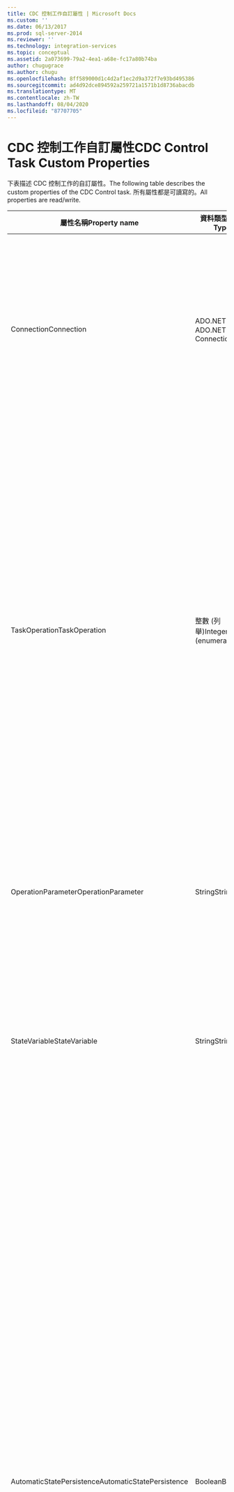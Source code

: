 ```yaml
---
title: CDC 控制工作自訂屬性 | Microsoft Docs
ms.custom: ''
ms.date: 06/13/2017
ms.prod: sql-server-2014
ms.reviewer: ''
ms.technology: integration-services
ms.topic: conceptual
ms.assetid: 2a073699-79a2-4ea1-a68e-fc17a80b74ba
author: chugugrace
ms.author: chugu
ms.openlocfilehash: 8ff589000d1c4d2af1ec2d9a372f7e93bd495386
ms.sourcegitcommit: ad4d92dce894592a259721a1571b1d8736abacdb
ms.translationtype: MT
ms.contentlocale: zh-TW
ms.lasthandoff: 08/04/2020
ms.locfileid: "87707705"
---
```

# <a name="cdc-control-task-custom-properties"></a><span data-ttu-id="fd54e-102">CDC 控制工作自訂屬性</span><span class="sxs-lookup"><span data-stu-id="fd54e-102">CDC Control Task Custom Properties</span></span>
  <span data-ttu-id="fd54e-103">下表描述 CDC 控制工作的自訂屬性。</span><span class="sxs-lookup"><span data-stu-id="fd54e-103">The following table describes the custom properties of the CDC Control task.</span></span> <span data-ttu-id="fd54e-104">所有屬性都是可讀寫的。</span><span class="sxs-lookup"><span data-stu-id="fd54e-104">All properties are read/write.</span></span>  
  
|<span data-ttu-id="fd54e-105">屬性名稱</span><span class="sxs-lookup"><span data-stu-id="fd54e-105">Property name</span></span>|<span data-ttu-id="fd54e-106">資料類型</span><span class="sxs-lookup"><span data-stu-id="fd54e-106">Data Type</span></span>|<span data-ttu-id="fd54e-107">描述</span><span class="sxs-lookup"><span data-stu-id="fd54e-107">Description</span></span>|  
|-------------------|---------------|-----------------|  
|<span data-ttu-id="fd54e-108">Connection</span><span class="sxs-lookup"><span data-stu-id="fd54e-108">Connection</span></span>|<span data-ttu-id="fd54e-109">ADO.NET 連接</span><span class="sxs-lookup"><span data-stu-id="fd54e-109">ADO.NET Connection</span></span>|<span data-ttu-id="fd54e-110">[!INCLUDE[ssCurrent](../../includes/sscurrent-md.md)] CDC 資料庫的 ADO.NET 連接，以存取變更資料表和 CDC 狀態 (如果儲存在相同的資料庫中)。</span><span class="sxs-lookup"><span data-stu-id="fd54e-110">An ADO.NET connection to the [!INCLUDE[ssCurrent](../../includes/sscurrent-md.md)] CDC database for access to the change tables and to the CDC State if stored in the same database.</span></span><br /><br /> <span data-ttu-id="fd54e-111">此連接必須指向啟用 CDC 而且包含選取之變更資料表的 [!INCLUDE[ssNoVersion](../../includes/ssnoversion-md.md)] 資料庫。</span><span class="sxs-lookup"><span data-stu-id="fd54e-111">The connection must be to a [!INCLUDE[ssNoVersion](../../includes/ssnoversion-md.md)] database that is enabled for CDC and where the selected change table is located.</span></span>|  
|<span data-ttu-id="fd54e-112">TaskOperation</span><span class="sxs-lookup"><span data-stu-id="fd54e-112">TaskOperation</span></span>|<span data-ttu-id="fd54e-113">整數 (列舉)</span><span class="sxs-lookup"><span data-stu-id="fd54e-113">Integer (enumeration)</span></span>|<span data-ttu-id="fd54e-114">CDC 控制工作的選定作業。</span><span class="sxs-lookup"><span data-stu-id="fd54e-114">The selected operation for the CDC control task.</span></span> <span data-ttu-id="fd54e-115">可能值為 **[標記初始載入開始]** 、 **[標記初始載入結束]** 、 **[標記 CDC 開始]** 、 **[取得處理範圍]** 、 **[標記處理的範圍]** 和 **[重設 CDC 狀態]** 。</span><span class="sxs-lookup"><span data-stu-id="fd54e-115">The possible values are **Mark Initial Load Start**, **Mark Initial Load End**, **Mark CDC Start**, **Get Processing Range**, **Mark Processed Range**, and **Reset CDC State**.</span></span><br /><br /> <span data-ttu-id="fd54e-116">如果您在 **CDC (亦即，非 Oracle) 上工作時選取了**MarkCdcStart **、** MarkInitialLoadStart **或** MarkInitialLoadEnd [!INCLUDE[ssNoVersion](../../includes/ssnoversion-md.md)] ，連線管理員中指定的使用者就必須是  **db_owner** 或 **系統管理員**。</span><span class="sxs-lookup"><span data-stu-id="fd54e-116">If you select **MarkCdcStart**, **MarkInitialLoadStart**, or **MarkInitialLoadEnd** when working on [!INCLUDE[ssNoVersion](../../includes/ssnoversion-md.md)] CDC (that is, not Oracle) the user specified in the connection manager must be either  **db_owner** or **sysadmin**.</span></span><br /><br /> <span data-ttu-id="fd54e-117">如需有關這些作業的詳細資訊，請參閱＜ [CDC Control Task Editor](../cdc-control-task-editor.md) ＞和＜ [CDC Control Task](cdc-control-task.md)＞。</span><span class="sxs-lookup"><span data-stu-id="fd54e-117">For more information about these operations, see [CDC Control Task Editor](../cdc-control-task-editor.md) and [CDC Control Task](cdc-control-task.md).</span></span>|  
|<span data-ttu-id="fd54e-118">OperationParameter</span><span class="sxs-lookup"><span data-stu-id="fd54e-118">OperationParameter</span></span>|<span data-ttu-id="fd54e-119">String</span><span class="sxs-lookup"><span data-stu-id="fd54e-119">String</span></span>|<span data-ttu-id="fd54e-120">目前用於 **MarkCdcStart** 作業。</span><span class="sxs-lookup"><span data-stu-id="fd54e-120">Currently used with the **MarkCdcStart** operation.</span></span> <span data-ttu-id="fd54e-121">此參數允許特定作業所需的額外輸入。</span><span class="sxs-lookup"><span data-stu-id="fd54e-121">This parameter allows additional input required for the specific operation.</span></span> <span data-ttu-id="fd54e-122">例如， **MarkCdcStart** 作業所需的 LSN 號碼。</span><span class="sxs-lookup"><span data-stu-id="fd54e-122">For example, the LSN number required for the **MarkCdcStart** operation</span></span>|  
|<span data-ttu-id="fd54e-123">StateVariable</span><span class="sxs-lookup"><span data-stu-id="fd54e-123">StateVariable</span></span>|<span data-ttu-id="fd54e-124">String</span><span class="sxs-lookup"><span data-stu-id="fd54e-124">String</span></span>|<span data-ttu-id="fd54e-125">SSIS 封裝變數，儲存目前 CDC 內容的 CDC 狀態。</span><span class="sxs-lookup"><span data-stu-id="fd54e-125">An SSIS package variable that stores the CDC state of the current CDC context.</span></span> <span data-ttu-id="fd54e-126">CDC 控制工作會將狀態讀寫至 **StateVariable** ，而且不會在永續性儲存體中載入或儲存它，除非已選取 **AutomaticStatePersistence** 。</span><span class="sxs-lookup"><span data-stu-id="fd54e-126">The CDC Control task reads and writes the state to the **StateVariable** and does not load it or store it to a persistent storage unless **AutomaticStatePersistence** is selected.</span></span> <span data-ttu-id="fd54e-127">請參閱 [定義狀態變數](../data-flow/define-a-state-variable.md)。</span><span class="sxs-lookup"><span data-stu-id="fd54e-127">See [Define a State Variable](../data-flow/define-a-state-variable.md).</span></span>|  
|<span data-ttu-id="fd54e-128">AutomaticStatePersistence</span><span class="sxs-lookup"><span data-stu-id="fd54e-128">AutomaticStatePersistence</span></span>|<span data-ttu-id="fd54e-129">Boolean</span><span class="sxs-lookup"><span data-stu-id="fd54e-129">Boolean</span></span>|<span data-ttu-id="fd54e-130">CDC 控制工作會從 CDC 狀態封裝變數中讀取 CDC 狀態。</span><span class="sxs-lookup"><span data-stu-id="fd54e-130">The CDC Control task reads the CDC State from the CDC State package variable.</span></span> <span data-ttu-id="fd54e-131">在作業之後，CDC 控制工作會更新 CDC 狀態封裝變數的值。</span><span class="sxs-lookup"><span data-stu-id="fd54e-131">Following an operation, the CDC Control task updates the value of the CDC State package variable.</span></span> <span data-ttu-id="fd54e-132">**AutomaticStatePersistence** 屬性告知 CDC 控制工作，誰負責在 SSIS 封裝執行之間保存 CDC 狀態值。</span><span class="sxs-lookup"><span data-stu-id="fd54e-132">The **AutomaticStatePersistence** property tells the CDC Control task who is responsible for persisting the CDC State value between runs of the SSIS package.</span></span><br /><br /> <span data-ttu-id="fd54e-133">如果此屬性為 **true**，CDC 控制工作會自動從狀態資料表中載入 CDC 狀態變數的值。</span><span class="sxs-lookup"><span data-stu-id="fd54e-133">When this property is **true**, the CDC Control task automatically loads the value of the CDC State variable from a state table.</span></span> <span data-ttu-id="fd54e-134">當 CDC 控制工作更新 CDC 狀態變數的值時，它也會更新相同狀態 **資料表中的其值，將狀態儲存**在特殊資料表中，以及更新狀態變數。</span><span class="sxs-lookup"><span data-stu-id="fd54e-134">When the CDC Control task updates the value of the CDC State variable it also updates its value in the same state **table.stores**, the state in a special table and updates the State Variable.</span></span> <span data-ttu-id="fd54e-135">開發人員可以控制哪個 [!INCLUDE[ssNoVersion](../../includes/ssnoversion-md.md)] 資料庫包含該狀態資料表及其名稱。</span><span class="sxs-lookup"><span data-stu-id="fd54e-135">The developer can control which [!INCLUDE[ssNoVersion](../../includes/ssnoversion-md.md)] database contains that state table and its name.</span></span> <span data-ttu-id="fd54e-136">此狀態資料表的結構是預先定義的。</span><span class="sxs-lookup"><span data-stu-id="fd54e-136">The structure of this state table is predefined.</span></span><br /><br /> <span data-ttu-id="fd54e-137">如果為 **false**，CDC 控制工作就不會處理其值的保存。</span><span class="sxs-lookup"><span data-stu-id="fd54e-137">When **false**, the CDC Control task does not deal with persisting its value.</span></span> <span data-ttu-id="fd54e-138">如果為 true，CDC 控制工作會將狀態儲存在特殊資料表中，並更新 StateVariable。</span><span class="sxs-lookup"><span data-stu-id="fd54e-138">When true, the CDC Control task stores the state in a special table and updates the StateVariable.</span></span><br /><br /> <span data-ttu-id="fd54e-139">預設值是 **true**，表示狀態持續性會自動更新。</span><span class="sxs-lookup"><span data-stu-id="fd54e-139">The default value is **true**, indicating that state persistence is updated automatically.</span></span>|  
|<span data-ttu-id="fd54e-140">StateConnection</span><span class="sxs-lookup"><span data-stu-id="fd54e-140">StateConnection</span></span>|<span data-ttu-id="fd54e-141">ADO.NET 連接</span><span class="sxs-lookup"><span data-stu-id="fd54e-141">ADO.NET Connection</span></span>|<span data-ttu-id="fd54e-142">ADO.NET 連接，指向使用 **AutomaticStatePersistence**時狀態資料表所在的資料庫。</span><span class="sxs-lookup"><span data-stu-id="fd54e-142">An ADO.NET connection to the database where the state table resides when using **AutomaticStatePersistence**.</span></span> <span data-ttu-id="fd54e-143">預設值是 **Connection**的相同值。</span><span class="sxs-lookup"><span data-stu-id="fd54e-143">The default value is the same value for **Connection**.</span></span>|  
|<span data-ttu-id="fd54e-144">StateName</span><span class="sxs-lookup"><span data-stu-id="fd54e-144">StateName</span></span>|<span data-ttu-id="fd54e-145">String</span><span class="sxs-lookup"><span data-stu-id="fd54e-145">String</span></span>|<span data-ttu-id="fd54e-146">與永續性狀態相關聯的名稱。</span><span class="sxs-lookup"><span data-stu-id="fd54e-146">The name associated with the persistent state.</span></span> <span data-ttu-id="fd54e-147">使用相同 CDC 內容的完整載入和 CDC 封裝都會指定通用 CDC 內容名稱。</span><span class="sxs-lookup"><span data-stu-id="fd54e-147">The full load and CDC packages that work with the same CDC context specify a common CDC context name.</span></span> <span data-ttu-id="fd54e-148">這個名稱是用於查閱狀態資料表中的狀態資料列。</span><span class="sxs-lookup"><span data-stu-id="fd54e-148">This name is used for looking up the state row in the state table.</span></span><br /><br /> <span data-ttu-id="fd54e-149">此屬性只在 **AutomaticStatePersistence** 設為 **true**時才適用。</span><span class="sxs-lookup"><span data-stu-id="fd54e-149">This property is applicable only when **AutomaticStatePersistence** is set to **true**.</span></span>|  
|<span data-ttu-id="fd54e-150">StateTable</span><span class="sxs-lookup"><span data-stu-id="fd54e-150">StateTable</span></span>|<span data-ttu-id="fd54e-151">String</span><span class="sxs-lookup"><span data-stu-id="fd54e-151">String</span></span>|<span data-ttu-id="fd54e-152">指定 CDC 內容狀態儲存所在的資料表名稱。</span><span class="sxs-lookup"><span data-stu-id="fd54e-152">Specifies the name of the table where the CDC context state is stored.</span></span> <span data-ttu-id="fd54e-153">此資料表必須可透過為此元件設定的連接進行存取。</span><span class="sxs-lookup"><span data-stu-id="fd54e-153">This table must be accessible using the connection configured for this component.</span></span> <span data-ttu-id="fd54e-154">此資料表必須包含名為 **name** 和 **state**的 varchar 資料行</span><span class="sxs-lookup"><span data-stu-id="fd54e-154">This table must include varchar columns called **name** and **state**.</span></span> <span data-ttu-id="fd54e-155">( **state** 資料行必須至少有 256 個字元)。</span><span class="sxs-lookup"><span data-stu-id="fd54e-155">(The **state** column must have at least 256 characters).</span></span><br /><br /> <span data-ttu-id="fd54e-156">此屬性只在 **AutomaticStatePersistence** 設為 **true**時才適用。</span><span class="sxs-lookup"><span data-stu-id="fd54e-156">This property is applicable only when **AutomaticStatePersistence** is set to **true**.</span></span>|  
|<span data-ttu-id="fd54e-157">CommandTimeout</span><span class="sxs-lookup"><span data-stu-id="fd54e-157">CommandTimeout</span></span>|<span data-ttu-id="fd54e-158">integer</span><span class="sxs-lookup"><span data-stu-id="fd54e-158">integer</span></span>|<span data-ttu-id="fd54e-159">此值表示與 [!INCLUDE[ssNoVersion](../../includes/ssnoversion-md.md)] 資料庫通訊時所用的逾時 (以秒為單位)。</span><span class="sxs-lookup"><span data-stu-id="fd54e-159">This value indicates the timeout (in seconds) to use when communicating with the [!INCLUDE[ssNoVersion](../../includes/ssnoversion-md.md)] database.</span></span> <span data-ttu-id="fd54e-160">當資料庫的回應時間非常慢，而且預設值 (30 秒) 不夠時，使用此值。</span><span class="sxs-lookup"><span data-stu-id="fd54e-160">This value is used where the response time from the database is very slow and the default value (30 seconds) is not enough.</span></span>|  
  
## <a name="see-also"></a><span data-ttu-id="fd54e-161">另請參閱</span><span class="sxs-lookup"><span data-stu-id="fd54e-161">See Also</span></span>  
 <span data-ttu-id="fd54e-162">[CDC Control Task](cdc-control-task.md) </span><span class="sxs-lookup"><span data-stu-id="fd54e-162">[CDC Control Task](cdc-control-task.md) </span></span>  
 [<span data-ttu-id="fd54e-163">CDC 控制工作編輯器</span><span class="sxs-lookup"><span data-stu-id="fd54e-163">CDC Control Task Editor</span></span>](../cdc-control-task-editor.md)  
  
  
